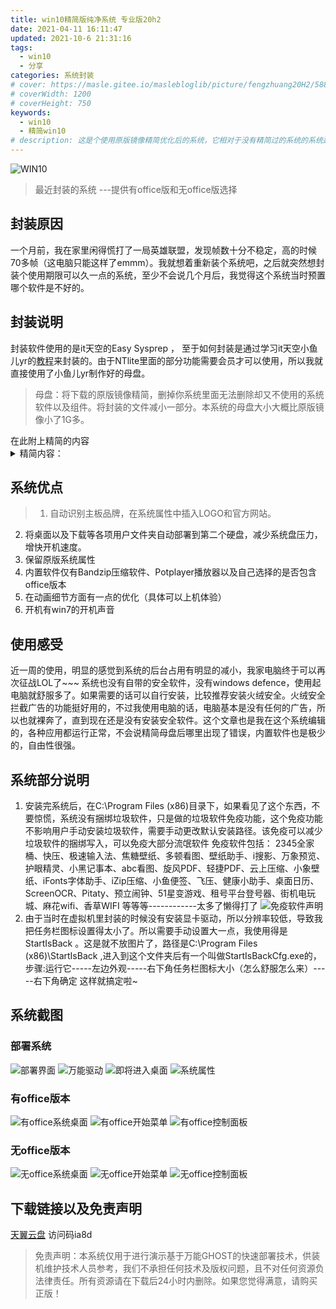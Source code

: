 ```yaml
---
title: win10精简版纯净系统 专业版20h2
date: 2021-04-11 16:11:47
updated: 2021-10-6 21:31:16
tags: 
  - win10
  - 分享
categories: 系统封装
# cover: https://masle.gitee.io/maslebloglib/picture/fengzhuang20H2/588b8f1d92e9e1d518c0832fe0c0904.png
# coverWidth: 1200
# coverHeight: 750
keywords:
  - win10
  - 精简win10
# description: 这是个使用原版镜像精简优化后的系统，它相对于没有精简过的系统的系统运存占用大大减少，至于我为什么会去捣鼓这个东西.....
---
```


![WIN10](https://masle.gitee.io/maslebloglib/picture/win10-20h2/588b8f1d92e9e1d518c0832fe0c0904.png)

> 最近封装的系统 ---提供有office版和无office版选择

<!-- more -->

## 封装原因
一个月前，我在家里闲得慌打了一局英雄联盟，发现帧数十分不稳定，高的时候70多帧（这电脑只能这样了emmm）。我就想着重新装个系统吧，之后就突然想封装个使用期限可以久一点的系统，至少不会说几个月后，我觉得这个系统当时预置哪个软件是不好的。
## 封装说明
封装软件使用的是it天空的Easy Sysprep ， 至于如何封装是通过学习it天空小鱼儿yr的[教程](https://www.itsk.com/thread-404410-1-1.html)来封装的。由于NTlite里面的部分功能需要会员才可以使用，所以我就直接使用了小鱼儿yr制作好的母盘。
<div class="success">

> 母盘：将下载的原版镜像精简，删掉你系统里面无法删除却又不使用的系统软件以及组件。将封装的文件减小一部分。本系统的母盘大小大概比原版镜像小了1G多。 

</div>
在此附上精简的内容
<details>
  <summary>精简内容：</summary>
3DViewer（混合现实查看器） 
Alarms（Windows 闹钟 & 时钟） 
BingWeather（MSN 天气） 
Cortana（小娜相关） 
DesktopAppInstaller（应用安装程序，将桌面程序转换为适合应用商店的UWP应用的一款APP） 
Edge.Stable（Edge相关） 
FeedbackHub（反馈中心） 
GetHelp（获取帮助） 
HEIFImageExtension（HEIF图像格式扩展）                                                               
Maps（Windows 地图）                                                                        
MixedReality.Portal（混合现实相关） 
Office.OneNote（OneNote） 
OfficeHub（我的 Office） 
People（Microsoft 人脉） 
SkypeApp（Skype） 
VP9VideoExtensions（VP9视频扩展） 
WebMediaExtensions（网络媒体扩展） 
WebpImageExtension（Webp图像扩展） 
Windows Mail(Windows 邮件) 
YourPhone（你的手机） 
图画3D 
提示(Win10 1607之前叫“入门”) 
钱包服务（Microsoft Pay） 
Skype ORTC（Skype相关） 
Windows Mixed Reality(混合现实) 
Windows Reader（PDF） 
地图控制 
EdgeDevToolsClient（Edge相关） 
Microsoft Edge（旧版Edge） 
NarratorQuickStart（讲述人快速启动） 
OOBENetworkCaptivePortal（小娜相关） 
OOBENetworkConnectionFlow（小娜相关） 
ParentalControls（家长控制） 
PeopleExperienceHost（人脉相关） 
SmartScreen 
Windows Defender 
安全中心 
零售演示内容 
DirectX WARP JIT 服务（虚拟现实相关） 
Windows 系统评估工具(WinSAT) 
桌面图片下载器
空间音效（3D Audio）
视频压缩管理器(VCM)编码器
首次登录动画
.NET assembly缓存
Edge HTML Viewer-32位
Windows To Go （用Dism++可以完美代替它）
企业数据保护
Windows Recovery(Windows 恢复)
Recovery Reset 支持
Manifest备份(WinSxS\Backup)
Windows备份
系统恢复
应用程序虚拟化(App-V)
用户体验虚拟化(UE-V)
缓存与临时文件
轻松传送
OneDrive（微软云盘）
Targeted Content service(定向内容服务) - 32-位（广告相关）
Windows客户体验改善计划CEIP (SQM)
系统预留空间
增加内容： SMB1.0     .NET 3.5
</details>

## 系统优点
<div class="info">

> 1. 自动识别主板品牌，在系统属性中插入LOGO和官方网站。
2. 将桌面以及下载等各项用户文件夹自动部署到第二个硬盘，减少系统盘压力，增快开机速度。
3. 保留原版系统属性
4. 内置软件仅有Bandzip压缩软件、Potplayer播放器以及自己选择的是否包含office版本
5. 在动画细节方面有一点的优化（具体可以上机体验）
6. 开机有win7的开机声音


</div>

## 使用感受
近一周的使用，明显的感觉到系统的后台占用有明显的减小，我家电脑终于可以再次征战LOL了~~~ 系统也没有自带的安全软件，没有windows defence，使用起电脑就舒服多了。如果需要的话可以自行安装，比较推荐安装火绒安全。火绒安全拦截广告的功能挺好用的，不过我使用电脑的话，电脑基本是没有任何的广告，所以也就裸奔了，直到现在还是没有安装安全软件。这个文章也是我在这个系统编辑的，各种应用都运行正常，不会说精简母盘后哪里出现了错误，内置软件也是极少的，自由性很强。
## 系统部分说明
1. 安装完系统后，在C:\Program Files (x86)目录下，如果看见了这个东西，不要惊慌，系统没有捆绑垃圾软件，只是做的垃圾软件免疫功能，这个免疫功能不影响用户手动安装垃圾软件，需要手动更改默认安装路径。该免疫可以减少垃圾软件的捆绑写入，可以免疫大部分流氓软件
免疫软件包括： 2345全家桶、快压、极速输入法、焦糖壁纸、多顿看图、壁纸助手、i搜影、万象预览、护眼精灵、小黑记事本、abc看图、旋风PDF、轻捷PDF、云上压缩、小象壁纸、iFonts字体助手、iZip压缩、小鱼便签、飞压、健康小助手、桌面日历、ScreenOCR、Pitaty、预立闹钟、51星变游戏、租号平台登号器、街机电玩城、麻花wifi、香草WIFI  等等等------------太多了懒得打了
![免疫软件声明](https://masle.gitee.io/maslebloglib/picture/win10-20h2/%E5%85%8D%E7%96%AB%E8%BD%AF%E4%BB%B6%E5%A3%B0%E6%98%8E.png "免疫声明")
2. 由于当时在虚拟机里封装的时候没有安装显卡驱动，所以分辨率较低，导致我把任务栏图标设置得太小了。所以需要手动设置大一点，我使用得是StartIsBack 。这是就不放图片了，路径是C:\Program Files (x86)\StartIsBack ,进入到这个文件夹后有一个叫做StartIsBackCfg.exe的，步骤:运行它-----左边外观-----右下角任务栏图标大小（怎么舒服怎么来）-----右下角确定
这样就搞定啦~

## 系统截图
### 部署系统

![部署界面](https://masle.gitee.io/maslebloglib/picture/win10-20h2/588b8f1d92e9e1d518c0832fe0c0904.png)
![万能驱动](https://masle.gitee.io/maslebloglib/picture/win10-20h2/%E4%B8%87%E8%83%BD%E9%A9%B1%E5%8A%A8.png)
![即将进入桌面](https://masle.gitee.io/maslebloglib/picture/win10-20h2/%E5%8D%B3%E5%B0%86%E8%BF%9B%E5%85%A5%E6%A1%8C%E9%9D%A2.png)
![系统属性](https://masle.gitee.io/maslebloglib/picture/win10-20h2/%E7%B3%BB%E7%BB%9F%E5%B1%9E%E6%80%A7.png)

### 有office版本

![有office系统桌面](https://masle.gitee.io/maslebloglib/picture/win10-20h2/%E6%9C%89office%E6%A1%8C%E9%9D%A2.png)
![有office开始菜单](https://masle.gitee.io/maslebloglib/picture/win10-20h2/%E6%9C%89office%E5%BC%80%E5%A7%8B%E8%8F%9C%E5%8D%95.png)
![有office控制面板](https://masle.gitee.io/maslebloglib/picture/win10-20h2/%E6%9C%89office%E6%8E%A7%E5%88%B6%E9%9D%A2%E6%9D%BF.png)

### 无office版本

![无office系统桌面](https://masle.gitee.io/maslebloglib/picture/win10-20h2/%E6%97%A0office%E5%9B%BE%E7%89%87.png)
![无office开始菜单](https://masle.gitee.io/maslebloglib/picture/win10-20h2/%E6%97%A0office%E5%BC%80%E5%A7%8B%E8%8F%9C%E5%8D%95.png)
![无office控制面板](https://masle.gitee.io/maslebloglib/picture/win10-20h2/%E6%97%A0office%E6%8E%A7%E5%88%B6%E9%9D%A2%E6%9D%BF.png)

<!-- <img src="https://masle.gitee.io/maslebloglib/picture/fengzhuang20H2/%E6%97%A0office%E6%8E%A7%E5%88%B6%E9%9D%A2%E6%9D%BF.png" height=10% alt="无office控制面板" align="center" style="width:50%"> -->

## 下载链接以及免责声明
[天翼云盘](https://cloud.189.cn/t/7zYR7vQBRBfi) 访问码ia8d
<div class="danger">

> 免责声明：本系统仅用于进行演示基于万能GHOST的快速部署技术，供装机维护技术人员参考，我们不承担任何技术及版权问题，且不对任何资源负法律责任。所有资源请在下载后24小时内删除。如果您觉得满意，请购买正版！

</div> 
